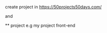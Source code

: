 create project in https://50projects50days.com/

and 


** project e.g my project front-end

<!-- Create nested Folder day37 -->

